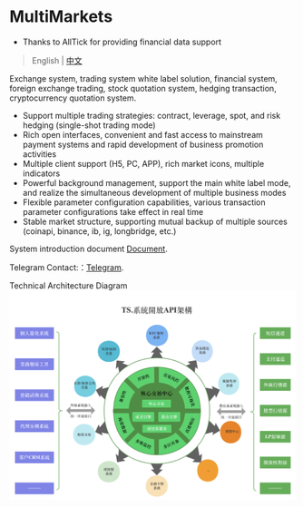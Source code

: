 # MultiMarkets 
- Thanks to AllTick for providing financial data support

> English | [中文](https://github.com/CTradeExchange/.github/blob/master/profile/README_zh.md)

Exchange system, trading system white label solution, financial system, foreign exchange trading, stock quotation system, hedging transaction, cryptocurrency quotation system.

- Support multiple trading strategies: contract, leverage, spot, and risk hedging (single-shot trading mode)
- Rich open interfaces, convenient and fast access to mainstream payment systems and rapid development of business promotion activities
- Multiple client support (H5, PC, APP), rich market icons, multiple indicators
- Powerful background management, support the main white label mode, and realize the simultaneous development of multiple business modes
- Flexible parameter configuration capabilities, various transaction parameter configurations take effect in real time
- Stable market structure, supporting mutual backup of multiple sources (coinapi, binance, ib, ig, longbridge, etc.)

System introduction document [Document](https://github.com/CTradeExchange/docs).

Telegram Contact:：[Telegram](https://t.me/Nana_MultiMarkets).

Technical Architecture Diagram
![Diagram](https://github.com/CTradeExchange/.github/blob/master/profile/architecture.png)
